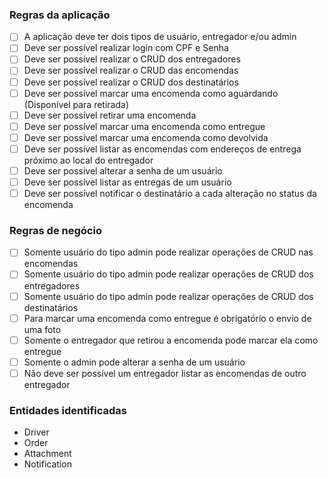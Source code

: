 ### Regras da aplicação

- [ ] A aplicação deve ter dois tipos de usuário, entregador e/ou admin
- [ ] Deve ser possível realizar login com CPF e Senha
- [ ] Deve ser possível realizar o CRUD dos entregadores
- [ ] Deve ser possível realizar o CRUD das encomendas
- [ ] Deve ser possível realizar o CRUD dos destinatários
- [ ] Deve ser possível marcar uma encomenda como aguardando (Disponível para retirada)
- [ ] Deve ser possível retirar uma encomenda
- [ ] Deve ser possível marcar uma encomenda como entregue
- [ ] Deve ser possível marcar uma encomenda como devolvida
- [ ] Deve ser possível listar as encomendas com endereços de entrega próximo ao local do entregador
- [ ] Deve ser possível alterar a senha de um usuário
- [ ] Deve ser possível listar as entregas de um usuário
- [ ] Deve ser possível notificar o destinatário a cada alteração no status da encomenda

### Regras de negócio

- [ ] Somente usuário do tipo admin pode realizar operações de CRUD nas encomendas
- [ ] Somente usuário do tipo admin pode realizar operações de CRUD dos entregadores
- [ ] Somente usuário do tipo admin pode realizar operações de CRUD dos destinatários
- [ ] Para marcar uma encomenda como entregue é obrigatório o envio de uma foto
- [ ] Somente o entregador que retirou a encomenda pode marcar ela como entregue
- [ ] Somente o admin pode alterar a senha de um usuário
- [ ] Não deve ser possível um entregador listar as encomendas de outro entregador

### Entidades identificadas

- Driver
- Order
- Attachment
- Notification
